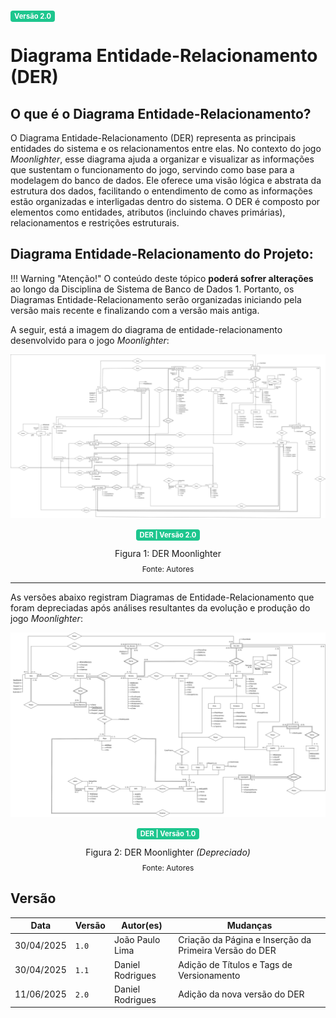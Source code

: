 <span style="background-color:#1ec68e; color:white; font-size:0.8em; font-weight: bold; padding:2px 6px; border-radius:4px;">Versão 2.0</span>

# Diagrama Entidade-Relacionamento (DER)

## O que é o Diagrama Entidade-Relacionamento?
O Diagrama Entidade-Relacionamento (DER) representa as principais entidades do sistema e os relacionamentos entre elas. No contexto do jogo _Moonlighter_, esse diagrama ajuda a organizar e visualizar as informações que sustentam o funcionamento do jogo, servindo como base para a modelagem do banco de dados.
Ele oferece uma visão lógica e abstrata da estrutura dos dados, facilitando o entendimento de como as informações estão organizadas e interligadas dentro do sistema. O DER é composto por elementos como entidades, atributos (incluindo chaves primárias), relacionamentos e restrições estruturais.

## Diagrama Entidade-Relacionamento do Projeto:

!!! Warning "Atenção!"
    O conteúdo deste tópico **poderá sofrer alterações** ao longo da Disciplina de Sistema de Banco de Dados 1. Portanto, os Diagramas Entidade-Relacionamento serão organizadas iniciando pela versão mais recente e finalizando com a versão mais antiga.

A seguir, está a imagem do diagrama de entidade-relacionamento desenvolvido para o jogo _Moonlighter_:

![Versão Atual](../../assets/DER2v.png)

<center>
  <span style="background-color:#1ec68e; color:white; font-size:0.8em; font-weight: bold; padding:2px 6px; border-radius:4px;">DER | Versão 2.0</span>
</center>

<div style="text-align: center">
  <p>Figura 1: DER Moonlighter</p>
  <p style="margin-top: -1%; font-size: 12px">Fonte: Autores</p>
</div>

---
As versões abaixo registram Diagramas de Entidade-Relacionamento que foram depreciadas após análises resultantes da evolução e produção do jogo _Moonlighter_:

![Versão Antiga](../../assets/MER1v.svg)

<center>
  <span style="background-color:#1ec68e; color:white; font-size:0.8em; font-weight: bold; padding:2px 6px; border-radius:4px;">DER | Versão 1.0</span>
</center>

<div style="text-align: center">
  <p>Figura 2: DER Moonlighter <i>(Depreciado)</i></p>
  <p style="margin-top: -1%; font-size: 12px">Fonte: Autores</p>
</div>

## Versão

| Data       | Versão | Autor(es)        | Mudanças                                               |
| ---------- | ------ | ---------------- | ------------------------------------------------------ |
| 30/04/2025 | `1.0`  | João Paulo Lima  | Criação da Página e Inserção da Primeira Versão do DER |
| 30/04/2025 | `1.1`  | Daniel Rodrigues | Adição de Títulos e Tags de Versionamento              |
| 11/06/2025 | `2.0`  | Daniel Rodrigues | Adição da nova versão do DER                           |

